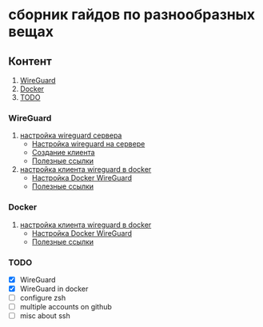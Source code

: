# сборник гайдов по разнообразных вещах

## Контент

1. [WireGuard](#wireguard)
1. [Docker](#docker)
1. [TODO](#todo)

### WireGuard

1. [настройка wireguard сервера](./wireguard/wireguard.md)
    - [Настройка wireguard на сервере](./wireguard/wireguard.md#настройка-wireguard-на-сервере)
    - [Создание клиента](./wireguard/wireguard.md#создание-клиента)
    - [Полезные ссылки](./wireguard/wireguard.md#ссылки)
1. [настройка клиента wireguard в docker](./docker/docker_wireguard.md)
    - [Настройка Docker WireGuard](./docker/docker_wireguard.md#настройка-docker-wireguard)
    - [Полезные ссылки](./docker/docker_wireguard.md#links)

### Docker

1. [настройка клиента wireguard в docker](./docker/docker_wireguard.md)
    - [Настройка Docker WireGuard](./docker/docker_wireguard.md#настройка-docker-wireguard)
    - [Полезные ссылки](./docker/docker_wireguard.md#links)

### TODO

- [x] WireGuard
- [x] WireGuard in docker
- [ ] configure zsh
- [ ] multiple accounts on github
- [ ] misc about ssh
